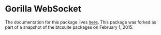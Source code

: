 Gorilla WebSocket
=======

The documentation for this package lives [here](http://godoc.org/github.com/PointCoin/websocket). This package was forked as part of a snapshot of the btcsuite packages on February 1, 2015.
